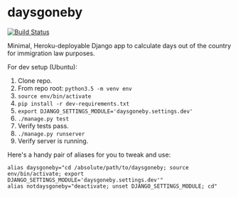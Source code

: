 # daysgoneby

[![Build Status](https://travis-ci.org/ryanmrubin/daysgoneby.svg?branch=master)](https://travis-ci.org/ryanmrubin/daysgoneby)

Minimal, Heroku-deployable Django app to calculate days out of the country for immigration law purposes.

For dev setup (Ubuntu):

 1. Clone repo.
 1. From repo root: `python3.5 -m venv env`
 1. `source env/bin/activate`
 1. `pip install -r dev-requirements.txt`
 1. `export DJANGO_SETTINGS_MODULE='daysgoneby.settings.dev'`
 1. `./manage.py test`
 1. Verify tests pass.
 1. `./manage.py runserver`
 1. Verify server is running.

Here's a handy pair of aliases for you to tweak and use:

```
alias daysgoneby="cd /absolute/path/to/daysgoneby; source env/bin/activate; export DJANGO_SETTINGS_MODULE='daysgoneby.settings.dev'"
alias notdaysgoneby="deactivate; unset DJANGO_SETTINGS_MODULE; cd"

```
